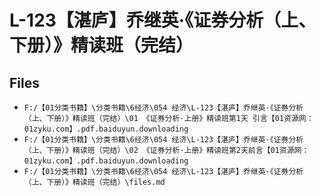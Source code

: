 # L-123【湛庐】乔继英·《证券分析（上、下册）》精读班（完结）

## Files

- `F:/【01分类书籍】\分类书籍\6经济\054 经济\L-123【湛庐】乔继英·《证券分析（上、下册）》精读班（完结）\01 《证券分析·上册》精读班第1天 引言【01资源网：01zyku.com】.pdf.baiduyun.downloading`
- `F:/【01分类书籍】\分类书籍\6经济\054 经济\L-123【湛庐】乔继英·《证券分析（上、下册）》精读班（完结）\02 《证券分析·上册》精读班第2天前言【01资源网：01zyku.com】.pdf.baiduyun.downloading`
- `F:/【01分类书籍】\分类书籍\6经济\054 经济\L-123【湛庐】乔继英·《证券分析（上、下册）》精读班（完结）\files.md`
